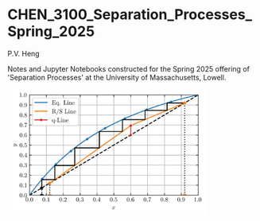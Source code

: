 # CHEN_3100_Separation_Processes_Spring_2025
P.V. Heng

Notes and Jupyter Notebooks constructed for the Spring 2025 offering of 'Separation Processes' at the University of Massachusetts, Lowell.


<img src="https://github.com/pheng044/CHEN_3100_Separation_Processes_Spring_2025/blob/main/HW%2007/CHEN_3100_HW_7_1.png" width="400">
